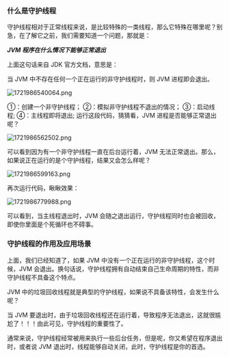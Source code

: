
###  什么是守护线程
守护线程相对于正常线程来说，是比较特殊的一类线程，那么它特殊在哪里呢？别急，在了解它之前，我们需要知道一个问题，那就是：

***JVM 程序在什么情况下能够正常退出***

上面这句话来自 JDK 官方文档，意思是：

当 JVM 中不存在任何一个正在运行的非守护线程时，则 JVM 进程即会退出。



![1721986540064.png](https://qiniu.muluofeng.com/1721986540064.png)


①：创建一个非守护线程；
②：模拟非守护线程不退出的情况；
③：启动线程;
④：主线程即将退出;
运行这段代码，猜猜看，JVM 进程是否能够正常退出呢？


![1721986562502.png](https://qiniu.muluofeng.com/1721986562502.png)

可以看到因为有一个非守护线程一直在后台运行着，JVM 无法正常退出。那么，如果说正在运行的是个守护线程，结果又会怎么样呢？


![1721986599163.png](https://qiniu.muluofeng.com/1721986599163.png)


再次运行代码，瞅瞅效果：


![1721986779988.png](https://qiniu.muluofeng.com/1721986779988.png)

可以看到，当主线程退出时，JVM 会随之退出运行，守护线程同时也会被回收，即使你里面是个死循环也不碍事。


### 守护线程的作用及应用场景

上面，我们已经知道了，如果 JVM 中没有一个正在运行的非守护线程，这个时候，JVM 会退出。换句话说，守护线程拥有自动结束自己生命周期的特性，而非守护线程不具备这个特点。

JVM 中的垃圾回收线程就是典型的守护线程，如果说不具备该特性，会发生什么呢？

当 JVM 要退出时，由于垃圾回收线程还在运行着，导致程序无法退出，这就很尴尬了！！！由此可见，守护线程的重要性了。

通常来说，守护线程经常被用来执行一些后台任务，但是呢，你又希望在程序退出时，或者说 JVM 退出时，线程能够自动关闭，此时，守护线程是你的首选。

